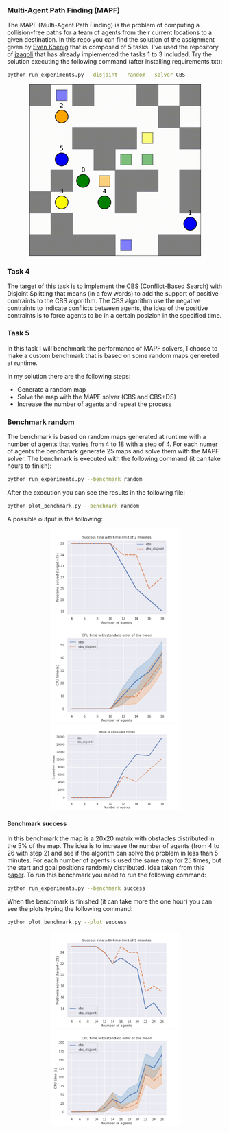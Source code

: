 ### Multi-Agent Path Finding (MAPF)
The MAPF (Multi-Agent Path Finding) is the problem of computing a collision-free paths for a team of agents from their current locations to a given destination. In this repo you can find the solution of the assignment given by [Sven Koenig](http://idm-lab.org/project-p/project.html) that is composed of 5 tasks. I've used the repository of [jzagoli](https://github.com/jzagoli) that has already implemented the tasks 1 to 3 included. Try the solution executing the following command (after installing requirements.txt):

```bash
python run_experiments.py --disjoint --random --solver CBS
```
<div style="text-align: center;">
    <img style="width:400px;height:400px" src="img/output.gif"/>
</div>

### Task 4
The target of this task is to implement the CBS (Conflict-Based Search) with Disjoint Splitting that means (in a few words)
to add the support of positive contraints to the CBS algorithm. The CBS algorithm use the negative contraints to
indicate conflicts between agents, the idea of the positive contraints is to force agents to be in a certain posizion
in the specified time.

### Task 5
In this task I will benchmark the performance of MAPF solvers, I choose to make a custom benchmark that is
based on some random maps genereted at runtime.

In my solution there are the following steps:
- Generate a random map
- Solve the map with the MAPF solver (CBS and CBS+DS)
- Increase the number of agents and repeat the process

### Benchmark random
The benchmark is based on random maps generated at runtime with a number of agents that varies from 4 to 18 with a step of 4. For each numer of agents the benchmark generate 25 maps and solve them with the MAPF solver.
The benchmark is executed with the following command (it can take hours to finish):
```bash
python run_experiments.py --benchmark random
```
After the execution you can see the results in the following file:
```bash
python plot_benchmark.py --benchmark random
```
A possible output is the following:
<p align="center">
    <img style="max-width:300px" src="img/plot_1_1.png"/>
    <img style="max-width:300px" src="img/plot_1_2.png"/>
    <img style="max-width:300px" src="img/plot_1_3.png"/>
</p>


#### Benchmark success
In this benchmark the map is a 20x20 matrix with obstacles distributed in the 5% of the map. The idea is to increase the number of agents (from 4 to 26 with step 2) and see if the algoritm can solve the problem in less than 5 minutes. For each number of agents is used the same map for 25 times, but the start and goal positions randomly distributed. Idea taken from this [paper](http://idm-lab.org/bib/abstracts/papers/icaps19a.pdf).
To run this benchmark you need to run the following command:

```bash
python run_experiments.py --benchmark success
```
When the benchmark is finished (it can take more the one hour) you can see the plots typing the following command:
```bash
python plot_benchmark.py --plot success
```
<p align="center">
    <img style="max-width: 300px" src="img/plot_2_1.png"/>
    <img style="max-width: 300px" src="img/plot_2_2.png"/>
</p>
